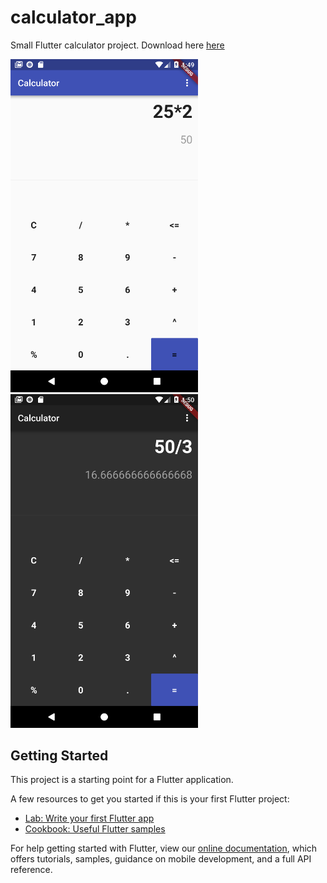# calculator_app

Small Flutter calculator project.
Download here [here](https://yadi.sk/d/mWu13aZWXcwsRw)

<img src="/Screenshot_1547905798.png" width="300"> <img src="/Screenshot_1547905819.png" width="300">

## Getting Started

This project is a starting point for a Flutter application.

A few resources to get you started if this is your first Flutter project:

- [Lab: Write your first Flutter app](https://flutter.io/docs/get-started/codelab)
- [Cookbook: Useful Flutter samples](https://flutter.io/docs/cookbook)

For help getting started with Flutter, view our 
[online documentation](https://flutter.io/docs), which offers tutorials, 
samples, guidance on mobile development, and a full API reference.

